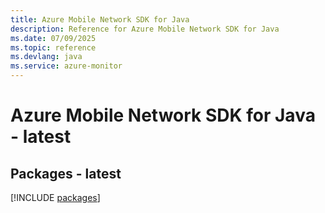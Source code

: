 ```yaml
---
title: Azure Mobile Network SDK for Java
description: Reference for Azure Mobile Network SDK for Java
ms.date: 07/09/2025
ms.topic: reference
ms.devlang: java
ms.service: azure-monitor
---
```

# Azure Mobile Network SDK for Java - latest
## Packages - latest
[!INCLUDE [packages](mobile-network-index.md)]